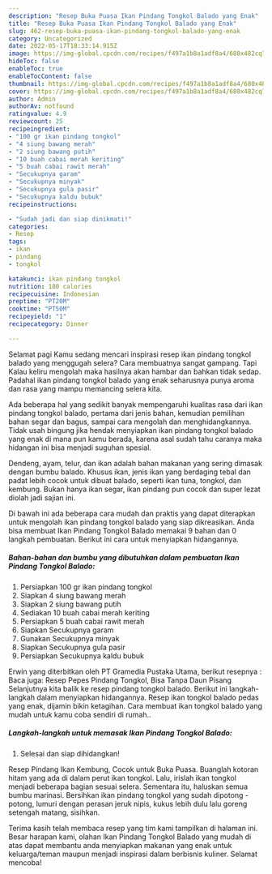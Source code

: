 ```yaml
---
description: "Resep Buka Puasa Ikan Pindang Tongkol Balado yang Enak"
title: "Resep Buka Puasa Ikan Pindang Tongkol Balado yang Enak"
slug: 462-resep-buka-puasa-ikan-pindang-tongkol-balado-yang-enak
category: Uncategorized
date: 2022-05-17T18:33:14.915Z
image: https://img-global.cpcdn.com/recipes/f497a1b8a1adf8a4/680x482cq70/ikan-pindang-tongkol-balado-foto-resep-utama.jpg
hideToc: false
enableToc: true
enableTocContent: false
thumbnail: https://img-global.cpcdn.com/recipes/f497a1b8a1adf8a4/680x482cq70/ikan-pindang-tongkol-balado-foto-resep-utama.jpg
cover: https://img-global.cpcdn.com/recipes/f497a1b8a1adf8a4/680x482cq70/ikan-pindang-tongkol-balado-foto-resep-utama.jpg
author: Admin
authorAv: notfound
ratingvalue: 4.9
reviewcount: 25
recipeingredient:
- "100 gr ikan pindang tongkol"
- "4 siung bawang merah"
- "2 siung bawang putih"
- "10 buah cabai merah keriting"
- "5 buah cabai rawit merah"
- "Secukupnya garam"
- "Secukupnya minyak"
- "Secukupnya gula pasir"
- "Secukupnya kaldu bubuk"
recipeinstructions:

- "Sudah jadi dan siap dinikmati!"
categories:
- Resep
tags:
- ikan
- pindang
- tongkol

katakunci: ikan pindang tongkol 
nutrition: 180 calories
recipecuisine: Indonesian
preptime: "PT20M"
cooktime: "PT50M"
recipeyield: "1"
recipecategory: Dinner

---
```



Selamat pagi Kamu sedang mencari inspirasi resep ikan pindang tongkol balado yang menggugah selera? Cara membuatnya sangat gampang. Tapi Kalau keliru mengolah maka hasilnya akan hambar dan bahkan tidak sedap. Padahal ikan pindang tongkol balado yang enak seharusnya punya aroma dan rasa yang mampu memancing selera kita.


Ada beberapa hal yang sedikit banyak mempengaruhi kualitas rasa dari ikan pindang tongkol balado, pertama dari jenis bahan, kemudian pemilihan bahan segar dan bagus, sampai cara mengolah dan menghidangkannya. Tidak usah bingung jika hendak menyiapkan ikan pindang tongkol balado yang enak di mana pun kamu berada, karena asal sudah tahu caranya maka hidangan ini bisa menjadi suguhan spesial.

Dendeng, ayam, telur, dan ikan adalah bahan makanan yang sering dimasak dengan bumbu balado. Khusus ikan, jenis ikan yang berdaging tebal dan padat lebih cocok untuk dibuat balado, seperti ikan tuna, tongkol, dan kembung. Bukan hanya ikan segar, ikan pindang pun cocok dan super lezat diolah jadi sajian ini.


Di bawah ini ada beberapa cara mudah dan praktis yang dapat diterapkan untuk mengolah ikan pindang tongkol balado yang siap dikreasikan. Anda bisa membuat Ikan Pindang Tongkol Balado memakai 9 bahan dan 0 langkah pembuatan. Berikut ini cara untuk menyiapkan hidangannya.

<!--inarticleads1-->

##### Bahan-bahan dan bumbu yang dibutuhkan dalam pembuatan Ikan Pindang Tongkol Balado:

1. Persiapkan 100 gr ikan pindang tongkol
1. Siapkan 4 siung bawang merah
1. Siapkan 2 siung bawang putih
1. Sediakan 10 buah cabai merah keriting
1. Persiapkan 5 buah cabai rawit merah
1. Siapkan Secukupnya garam
1. Gunakan Secukupnya minyak
1. Siapkan Secukupnya gula pasir
1. Persiapkan Secukupnya kaldu bubuk


Erwin yang diterbitkan oleh PT Gramedia Pustaka Utama, berikut resepnya : Baca juga: Resep Pepes Pindang Tongkol, Bisa Tanpa Daun Pisang Selanjutnya kita balik ke resep pindang tongkol balado. Berikut ini langkah-langkah dalam menyiapkan hidangannya. Resep ikan tongkol balado pedas yang enak, dijamin bikin ketagihan. Cara membuat ikan tongkol balado yang mudah untuk kamu coba sendiri di rumah.. 

<!--inarticleads2-->

##### Langkah-langkah untuk memasak Ikan Pindang Tongkol Balado:


1. Selesai dan siap dihidangkan!

Resep Pindang Ikan Kembung, Cocok untuk Buka Puasa. Buanglah kotoran hitam yang ada di dalam perut ikan tongkol. Lalu, irislah ikan tongkol menjadi beberapa bagian sesuai selera. Sementara itu, haluskan semua bumbu marinasi. Bersihkan ikan pindang tongkol yang sudah dipotong - potong, lumuri dengan perasan jeruk nipis, kukus lebih dulu lalu goreng setengah matang, sisihkan. 

Terima kasih telah membaca resep yang tim kami tampilkan di halaman ini. Besar harapan kami, olahan Ikan Pindang Tongkol Balado yang mudah di atas dapat membantu anda menyiapkan makanan yang enak untuk keluarga/teman maupun menjadi inspirasi dalam berbisnis kuliner. Selamat mencoba!

